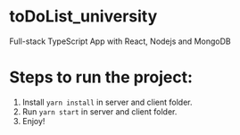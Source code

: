 # toDoList_university
Full-stack TypeScript App with React, Nodejs and MongoDB

# Steps to run the project:
1. Install ```yarn install``` in server and client folder.
2. Run ```yarn start``` in server and client folder.
3. Enjoy!
